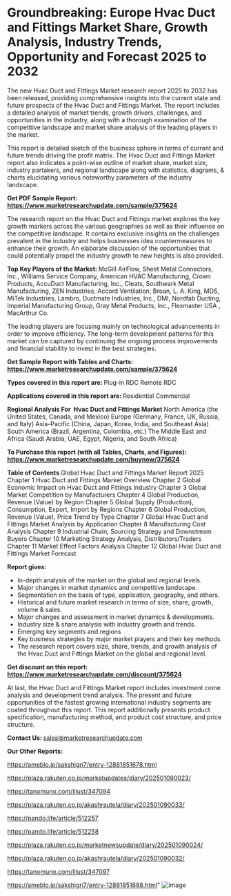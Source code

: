 # Groundbreaking: Europe Hvac Duct and Fittings Market Share, Growth Analysis, Industry Trends, Opportunity and Forecast 2025 to 2032

The new Hvac Duct and Fittings Market research report 2025 to 2032 has been released, providing comprehensive insights into the current state and future prospects of the Hvac Duct and Fittings Market. The report includes a detailed analysis of market trends, growth drivers, challenges, and opportunities in the industry, along with a thorough examination of the competitive landscape and market share analysis of the leading players in the market.

This report is detailed sketch of the business sphere in terms of current and future trends driving the profit matrix. The Hvac Duct and Fittings Market report also indicates a point-wise outline of market share, market size, industry partakers, and regional landscape along with statistics, diagrams, &amp; charts elucidating various noteworthy parameters of the industry landscape.

<strong><b>Get PDF Sample Report: <a href=https://www.marketresearchupdate.com/sample/375624>https://www.marketresearchupdate.com/sample/375624</a></b></strong>

The research report on the Hvac Duct and Fittings market explores the key growth markers across the various geographies as well as their influence on the competitive landscape. It contains exclusive insights on the challenges prevalent in the industry and helps businesses idea countermeasures to enhance their growth. An elaborate discussion of the opportunities that could potentially propel the industry growth to new heights is also provided.

<strong><b>Top Key Players of the Market:
</b></strong>McGill AirFlow, Sheet Metal Connectors, Inc., Williams Service Company, American HVAC Manufacturing, Crown Products, AccuDuct Manufacturing, Inc., Cleats, Southwark Metal Manufacturing, ZEN Industries, Accord Ventilation, Broan, L. A. King, MDS, MiTek Industries, Lambro, Ductmate Industries, Inc., DMI, Nordfab Ducting, Imperial Manufacturing Group, Gray Metal Products, Inc., Flexmaster USA , MacArthur Co.<strong><b>
</b></strong>

The leading players are focusing mainly on technological advancements in order to improve efficiency. The long-term development patterns for this market can be captured by continuing the ongoing process improvements and financial stability to invest in the best strategies.

<strong><b>Get Sample Report with Tables and Charts: <a href=https://www.marketresearchupdate.com/sample/375624>https://www.marketresearchupdate.com/sample/375624</a></b></strong>

<strong><b>Types covered in this report are:
</b></strong>Plug-in RDC
Remote RDC<strong><b>
</b></strong>

<strong><b>Applications covered in this report are:
</b></strong>Residential
Commercial<strong><b>
</b></strong>

<strong><b>Regional Analysis For  Hvac Duct and Fittings Market</b></strong><strong><b>
</b></strong>North America (the United States, Canada, and Mexico)
Europe (Germany, France, UK, Russia, and Italy)
Asia-Pacific (China, Japan, Korea, India, and Southeast Asia)
South America (Brazil, Argentina, Colombia, etc.)
The Middle East and Africa (Saudi Arabia, UAE, Egypt, Nigeria, and South Africa)

<strong><b>To Purchase this report (with all Tables, Charts, and Figures): <a href=https://www.marketresearchupdate.com/buynow/375624>https://www.marketresearchupdate.com/buynow/375624</a></b></strong>

<strong><b>Table of Contents</b></strong><strong><b>
</b></strong>Global Hvac Duct and Fittings Market Report 2025
Chapter 1 Hvac Duct and Fittings Market Overview
Chapter 2 Global Economic Impact on Hvac Duct and Fittings Industry
Chapter 3 Global Market Competition by Manufacturers
Chapter 4 Global Production, Revenue (Value) by Region
Chapter 5 Global Supply (Production), Consumption, Export, Import by Regions
Chapter 6 Global Production, Revenue (Value), Price Trend by Type
Chapter 7 Global Hvac Duct and Fittings Market Analysis by Application
Chapter 8 Manufacturing Cost Analysis
Chapter 9 Industrial Chain, Sourcing Strategy and Downstream Buyers
Chapter 10 Marketing Strategy Analysis, Distributors/Traders
Chapter 11 Market Effect Factors Analysis
Chapter 12 Global Hvac Duct and Fittings Market Forecast

<strong><b>Report gives:</b></strong>

- In-depth analysis of the market on the global and regional levels.
- Major changes in market dynamics and competitive landscape.
- Segmentation on the basis of type, application, geography, and others.
- Historical and future market research in terms of size, share, growth, volume &amp; sales.
- Major changes and assessment in market dynamics &amp; developments.
- Industry size &amp; share analysis with industry growth and trends.
- Emerging key segments and regions
- Key business strategies by major market players and their key methods.
- The research report covers size, share, trends, and growth analysis of the Hvac Duct and Fittings Market on the global and regional level.

<strong><b>Get discount on this report: <a href=https://www.marketresearchupdate.com/discount/375624>https://www.marketresearchupdate.com/discount/375624</a></b></strong>

At last, the Hvac Duct and Fittings Market report includes investment come analysis and development trend analysis. The present and future opportunities of the fastest growing international industry segments are coated throughout this report. This report additionally presents product specification, manufacturing method, and product cost structure, and price structure.

<strong><b>Contact Us:
</b></strong>sales@marketresearchupdate.com

<strong>Our Other Reports:</strong>

<a href=https://ameblo.jp/sakshigri7/entry-12881851678.html>https://ameblo.jp/sakshigri7/entry-12881851678.html</a>

<a href=https://plaza.rakuten.co.jp/marketupdates/diary/202501090023/>https://plaza.rakuten.co.jp/marketupdates/diary/202501090023/</a>

<a href=https://tanomuno.com/illust/347094>https://tanomuno.com/illust/347094</a>

<a href=https://plaza.rakuten.co.jp/akashrautela/diary/202501090033/>https://plaza.rakuten.co.jp/akashrautela/diary/202501090033/</a>

<a href=https://pando.life/article/512257>https://pando.life/article/512257</a>

<a href=https://pando.life/article/512258>https://pando.life/article/512258</a>

<a href=https://plaza.rakuten.co.jp/marketnewsupdate/diary/202501090024/>https://plaza.rakuten.co.jp/marketnewsupdate/diary/202501090024/</a>

<a href=https://plaza.rakuten.co.jp/akashrautela/diary/202501090032/>https://plaza.rakuten.co.jp/akashrautela/diary/202501090032/</a>

<a href=https://tanomuno.com/illust/347097>https://tanomuno.com/illust/347097</a>

<a href=https://ameblo.jp/sakshigri7/entry-12881851688.html>https://ameblo.jp/sakshigri7/entry-12881851688.html</a>"
![image](https://github.com/user-attachments/assets/955e7529-f642-4c51-8291-9706d0cd6110)

